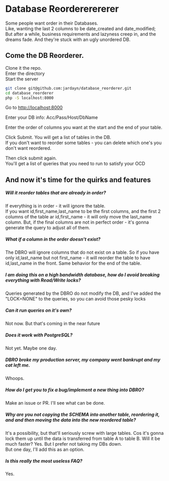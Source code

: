 # Database Reordererererer

Some people want order in their Databases.  
Like, wanting the last 2 columns to be date_created and date_modified;  
But after a while, business requirements and lazyness creep in, 
and the dreams fade. And they're stuck with an ugly unordered DB.  
 
## Come the DB Reorderer.
 
Clone it the repo.  
Enter the directory  
Start the server

```bash
git clone git@github.com:jardayn/database_reorderer.git  
cd database_reorderer  
php -S localhost:8000
```
Go to <http://localhost:8000>

Enter your DB info: Acc/Pass/Host/DbName  
  
Enter the order of columns you want at the start and the end of your table.  


Click Submit. You will get a list of tables in the DB.  
If you don't want to reorder some tables - you can delete which one's you don't want reordered.  

Then click submit again.   
You'll get a list of queries that you need to run to satisfy your OCD


## And now it's time for the quirks and features

##### Will it reorder tables that are already in order?   
If everything is in order - it will ignore the table.  
If you want id,first_name,last_name to be the first columns, and the first 2 columns of the table ar id,first_name - it will only move the last_name column.
But, if the final columns are not in perfect order - it's gonna generate the query to adjust all of them. 

##### What if a column in the order doesn't exist?
The DBRO will ignore columns that do not exist on a table. So if you have only id,last_name but not first_name - it will reorder the table to have id,last_name in the front. 
Same behavior for the end of the table.  

##### I am doing this on a high bandwidth database, how do I avoid breaking everything with Read/Write locks?
Queries generated by the DBRO do not modify the DB, and I've added the "LOCK=NONE" to the queries, so you can avoid those pesky locks

##### Can it run queries on it's own?  
Not now. But that's coming in the near future

##### Does it work with PostgreSQL?
Not yet. Maybe one day.  

##### DBRO broke my production server, my company went bankrupt and my cat left me.  
Whoops.

##### How do I get you to fix a bug/implement a new thing into DBRO?
Make an issue or PR. I'll see what can be done.

##### Why are you not copying the SCHEMA into another table, reordering it, and and then moving the data into the new reordered table?
It's a possibility, but that'll seriously screw with large tables.
Cos it's gonna lock them up until the data is transferred from table A to table B. Will it be much faster? Yes. But I prefer not taking my DBs down.  
But one day, I'll add this as an option.


##### Is this really the most useless FAQ?
Yes.